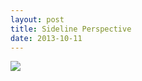 ```yaml
---
layout: post
title: Sideline Perspective
date: 2013-10-11
---
```

![](https://infinit.io/link/vokoiva/vM7UqXT.jpg)
